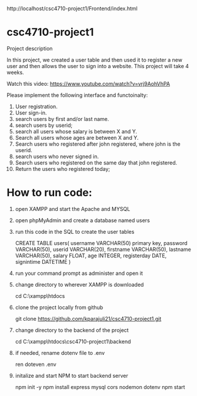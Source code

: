 http://localhost/csc4710-project1/Frontend/index.html

# csc4710-project1
Project description

In this project, we created a user table and then used it to register a new user and then allows the user to sign into a website. This project will take 4 weeks.

Watch this video: https://www.youtube.com/watch?v=vrj9AohVhPA

Please implement the following interface and functoinalty:

1.  User registration.
2.  User sign-in.
3.  search users by first and/or last name.
4.  search users by userid;
5.  search all users whose salary is between X and Y.
6.  Search all users whose ages are between X and Y.
7.  Search users who registered after john registered, where john is the userid.
8.  search users who never signed in.
9.  Search users who registered on the same day that john registered.
10. Return the users who registered today;


# How to run code:
1. open XAMPP and start the Apache and MYSQL
2. open phpMyAdmin and create a database named users
3. run this code in the SQL to create the user tables
   
      CREATE TABLE users(
      username VARCHAR(50) primary key,
      password VARCHAR(50),
      userid VARCHAR(20),
      firstname VARCHAR(50),
      lastname VARCHAR(50),
      salary FLOAT,
      age INTEGER,
      registerday DATE,
      signintime DATETIME
      )

5. run your command prompt as administer and open it
6. change directory to wherever XAMPP is downloaded
   
      cd C:\xampp\htdocs
   
8. clone the project locally from github
   
      git clone https://github.com/kparajuli21/csc4710-project1.git
   
10. change directory to the backend of the project

      cd C:\xampp\htdocs\csc4710-project1\backend

12. if needed, rename dotenv file to .env
    
      ren doteven .env

14. initalize and start NPM to start backend server
    
      npm init -y
      npm install express mysql cors nodemon dotenv
      npm start


